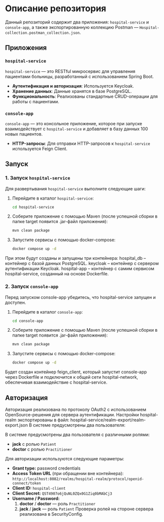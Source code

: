 # Описание репозитория

Данный репозиторий содержит два приложения: `hospital-service` и `console-app`, а также экспортированную коллекцию Postman — `Hospital-collection.postman_collection.json`.

## Приложения

### `hospital-service`
`hospital-service` — это RESTful микросервис для управления пациентами больницы, разработанный с использованием Spring Boot.

- **Аутентификация и авторизация**: Используется Keycloak.
- **Хранение данных**: Данные хранятся в базе PostgreSQL.
- **Функциональность**: Реализованы стандартные CRUD-операции для работы с пациентами.

### `console-app`
`console-app` — это консольное приложение, которое при запуске взаимодействует с `hospital-service` и добавляет в базу данных 100 новых пациентов.

- **HTTP-запросы**: Для отправки HTTP-запросов к `hospital-service` используется Feign Client.

## Запуск

### 1. Запуск `hospital-service`

Для развертывания `hospital-service` выполните следующие шаги:

1. Перейдите в каталог `hospital-service`:
   ```bash
   cd hospital-service
2. Соберите приложение с помощью Maven (после успешной сборки в папке target появится .jar-файл приложения):
   ```bash
   mvn clean package
3. Запустите сервисы с помощью docker-compose:
   ```bash
   docker compose up -d
При этом будут созданы и запущены три контейнера:
hospital_db – контейнер с базой данных PostgreSQL.
keycloak – контейнер с сервером аутентификации Keycloak.
hospital-app – контейнер с самим сервисом hospital-service, созданный на основе Dockerfile.
### 2. Запуск `console-app` 
Перед запуском console-app убедитесь, что hospital-service запущен и доступен.
1. Перейдите в каталог `console-app`:
   ```bash
   cd console-app
2. Соберите приложение с помощью Maven (после успешной сборки в папке target появится .jar-файл приложения):
   ```bash
   mvn clean package
3. Запустите сервисы с помощью docker-compose:
   ```bash
   docker compose up -d
Будет создан контейнер feign_client, который запустит console-app через Dockerfile и подключится к общей сети hospital-network, обеспечивая взаимодействие с hospital-service.

## Авторизация 
Авторизация реализована по протоколу OAuth2 с использованием OpenSource-решения для сервера аутентификации.
Настройки hospital-realm экспортированы в файл: hospital-service/realm-export/realm-export.json
В системе предусмотрены два пользователя:

В системе предусмотрены два пользователя с различными ролями:

- **jack** с ролью `Patient`
- **doctor** с ролью `Practitioner`

Для авторизации используются следующие параметры:
- **Grant type:** password credentials
- **Access Token URL** (при обращении вне контейнера):  
  `http://localhost:8082/realms/hospital-realm/protocol/openid-connect/token`
- **Client ID:** `hospital-client`  
- **Client Secret:** `QST4907o6jQuNL0ZQx0G1Ziq0bMAbCj3`
- **Username / Password:**
   1. **doctor** / **doctor** — роль `Practitioner`
   2. **jack** / **jack** — роль `Patient`
Проверка ролей на стороне сервера реализована в SecurityConfig.
   
